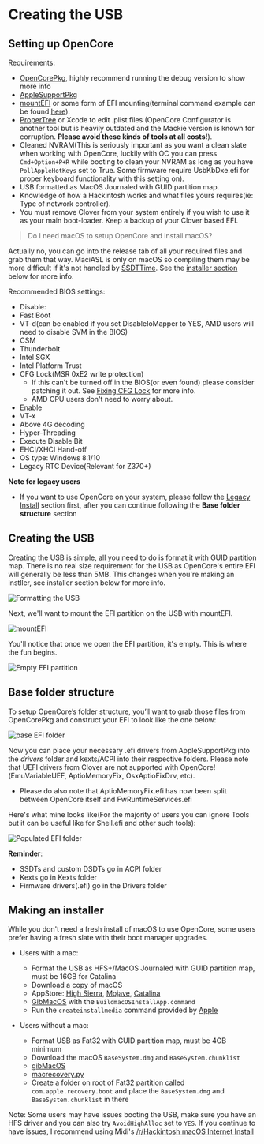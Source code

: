 # Creating the USB

## Setting up OpenCore

Requirements:

* [OpenCorePkg](https://github.com/acidanthera/OpenCorePkg/releases), highly recommend running the debug version to show more info
* [AppleSupportPkg](https://github.com/acidanthera/AppleSupportPkg/releases)
* [mountEFI](https://github.com/corpnewt/MountEFI) or some form of EFI mounting\(terminal command example can be found [here](https://themacadmin.com/2012/02/15/mounting-the-efi-boot-partition-on-mac-os-x/)\).
* [ProperTree](https://github.com/corpnewt/ProperTree) or Xcode to edit .plist files \(OpenCore Configurator is another tool but is heavily outdated and the Mackie version is known for corruption. **Please avoid these kinds of tools at all costs!**\).
* Cleaned NVRAM\(This is seriously important as you want a clean slate when working with OpenCore, luckily with OC you can press `Cmd+Option+P+R` while booting to clean your NVRAM as long as you have `PollAppleHotKeys` set to True. Some firmware require UsbKbDxe.efi for proper keyboard functionality with this setting on).
* USB formatted as MacOS Journaled with GUID partition map.
* Knowledge of how a Hackintosh works and what files yours requires(ie: Type of network controller).
* You must remove Clover from your system entirely if you wish to use it as your main boot-loader. Keep a backup of your Clover based EFI.

> Do I need macOS to setup OpenCore and install macOS?

Actually no, you can go into the release tab of all your required files and grab them that way. MaciASL is only on macOS so compiling them may be more difficult if it's not handled by [SSDTTime](https://github.com/corpnewt/SSDTTime). See the [installer section](creating-the-usb.md#Making-an-installer) below for more info.

Recommended BIOS settings:

* Disable:
 * Fast Boot
 * VT-d\(can be enabled if you set DisableIoMapper to YES, AMD users will need to disable SVM in the BIOS\)
 * CSM
 * Thunderbolt
 * Intel SGX
 * Intel Platform Trust
 * CFG Lock\(MSR 0xE2 write protection\)
    * If this can't be turned off in the BIOS(or even found) please consider patching it out. See [Fixing CFG Lock](post-install/msr-lock.md) for more info.
    * AMD CPU users don't need to worry about.
* Enable
 * VT-x
 * Above 4G decoding
 * Hyper-Threading
 * Execute Disable Bit
 * EHCI/XHCI Hand-off
 * OS type: Windows 8.1/10
 * Legacy RTC Device(Relevant for Z370+)

**Note for legacy users**

* If you want to use OpenCore on your system, please follow the [Legacy Install](extras/legacy.md) section first, after you can continue following the **Base folder structure** section

## Creating the USB

Creating the USB is simple, all you need to do is format it with GUID partition map. There is no real size requirement for the USB as OpenCore's entire EFI will generally be less than 5MB. This changes when you're making an instller, see installer section below for more info.

![Formatting the USB](https://i.imgur.com/5uTJbgI.png)

Next, we'll want to mount the EFI partition on the USB with mountEFI.

![mountEFI](https://i.imgur.com/4l1oK8i.png)

You'll notice that once we open the EFI partition, it's empty. This is where the fun begins.

![Empty EFI partition](https://i.imgur.com/EDeZB3u.png)

## Base folder structure

To setup OpenCore’s folder structure, you’ll want to grab those files from OpenCorePkg and construct your EFI to look like the one below:

![base EFI folder](https://i.imgur.com/1Ssvqfw.png)

Now you can place your necessary .efi drivers from AppleSupportPkg into the _drivers_ folder and kexts/ACPI into their respective folders. Please note that UEFI drivers from Clover are not supported with OpenCore!\(EmuVariableUEF, AptioMemoryFix, OsxAptioFixDrv, etc\).

* Please do also note that AptioMemoryFix.efi has now been split between OpenCore itself and FwRuntimeServices.efi

Here's what mine looks like\(For the majority of users you can ignore Tools but it can be useful like for Shell.efi and other such tools\):

![Populated EFI folder](https://i.imgur.com/HVuyghf.png)

**Reminder**:
* SSDTs and custom DSDTs go in ACPI folder
* Kexts go in Kexts folder
* Firmware drivers(.efi) go in the Drivers folder

## Making an installer

While you don't need a fresh install of macOS to use OpenCore, some users prefer having a fresh slate with their boot manager upgrades. 

* Users with a mac:
   * Format the USB as HFS+/MacOS Journaled with GUID partition map, must be 16GB for Catalina
   * Download a copy of macOS
    * AppStore: [High Sierra](macappstores://itunes.apple.com/us/app/macos-high-sierra/id1246284741?mt=12), [Mojave](macappstores://itunes.apple.com/us/app/macos-mojave/id1398502828?mt=12), [Catalina](macappstores://itunes.apple.com/us/app/macos-catalina/id1466841314?mt=12)
    * [GibMacOS](https://github.com/corpnewt/gibMacOS) with the `BuildmacOSInstallApp.command`
   * Run the `createinstallmedia` command provided by [Apple](https://support.apple.com/en-us/HT201372)
  
* Users without a mac:
   * Format USB as Fat32 with GUID partition map, must be 4GB minimum
   * Download the macOS `BaseSystem.dmg` and `BaseSystem.chunklist`
    * [gibMacOS](https://github.com/corpnewt/gibMacOS)
    * [macrecovery.py](https://github.com/acidanthera/MacInfoPkg/blob/master/macrecovery/macrecovery.py)
   * Create a folder on root of Fat32 partition called `com.apple.recovery.boot` and place the `BaseSystem.dmg` and `BaseSystem.chunklist` in there


Note: Some users may have issues booting the USB, make sure you have an HFS driver and you can also try `AvoidHighAlloc` set to `YES`. If you continue to have issues, I recommend using Midi's [/r/Hackintosh macOS Internet Install](https://internet-install.gitbook.io/macos-internet-install/)
